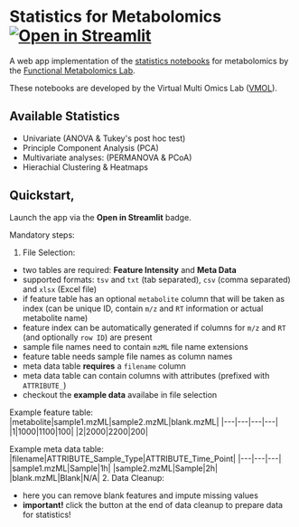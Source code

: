 # Statistics for Metabolomics [![Open in Streamlit](https://static.streamlit.io/badges/streamlit_badge_black_white.svg)](https://axelwalter-streamlit-metabol-statistics-for-metabolomics-3ornhb.streamlit.app/)

A web app implementation of the [statistics notebooks](https://github.com/Functional-Metabolomics-Lab/Statistical-analysis-of-non-targeted-LC-MSMS-data) for metabolomics by the [Functional Metabolomics Lab](https://github.com/Functional-Metabolomics-Lab).

These notebooks are developed by the Virtual Multi Omics Lab ([VMOL](https://vmol.org/)).

## Available Statistics
- Univariate (ANOVA & Tukey's post hoc test)
- Principle Component Analysis (PCA)
- Multivariate analyses: (PERMANOVA & PCoA)
- Hierachial Clustering & Heatmaps

## Quickstart,
Launch the app via the **Open in Streamlit** badge.

Mandatory steps:
1. File Selection:
- two tables are required: **Feature Intensity** and **Meta Data**
- supported formats: `tsv` and `txt` (tab separated), `csv` (comma separated) and `xlsx` (Excel file)
- if feature table has an optional `metabolite` column that will be taken as index (can be unique ID, contain `m/z` and `RT` information or actual metabolite name)
- feature index can be automatically generated if columns for `m/z` and `RT` (and optionally `row ID`) are present
- sample file names need to contain `mzML` file name extensions
- feature table needs sample file names as column names
- meta data table **requires** a `filename` column
- meta data table can contain columns with attributes (prefixed with `ATTRIBUTE_`)
- checkout the **example data** availabe in file selection

Example feature table:
|metabolite|sample1.mzML|sample2.mzML|blank.mzML|
|---|---|---|---|
|1|1000|1100|100|
|2|2000|2200|200|

Example meta data table:
|filename|ATTRIBUTE_Sample_Type|ATTRIBUTE_Time_Point|
|---|---|---|
|sample1.mzML|Sample|1h|
|sample2.mzML|Sample|2h|
|blank.mzML|Blank|N/A|
2. Data Cleanup:
- here you can remove blank features and impute missing values
- **important!** click the button at the end of data cleanup to prepare data for statistics!
